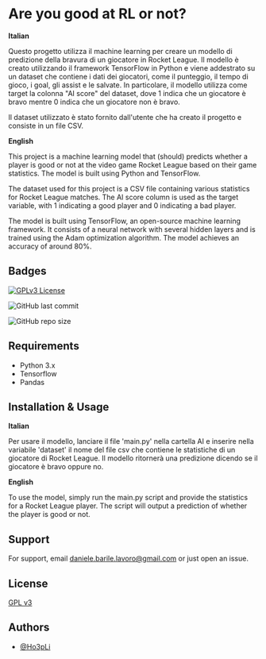 
# Are you good at RL or not?

**Italian**

Questo progetto utilizza il machine learning per creare un modello di predizione della bravura di un giocatore in Rocket League. Il modello è creato utilizzando il framework TensorFlow in Python e viene addestrato su un dataset che contiene i dati dei giocatori, come il punteggio, il tempo di gioco, i goal, gli assist e le salvate. In particolare, il modello utilizza come target la colonna "AI score" del dataset, dove 1 indica che un giocatore è bravo mentre 0 indica che un giocatore non è bravo.

Il dataset utilizzato è stato fornito dall'utente che ha creato il progetto e consiste in un file CSV.

**English**

This project is a machine learning model that (should) predicts whether a player is good or not at the video game Rocket League based on their game statistics. The model is built using Python and TensorFlow.

The dataset used for this project is a CSV file containing various statistics for Rocket League matches. The AI score column is used as the target variable, with 1 indicating a good player and 0 indicating a bad player.

The model is built using TensorFlow, an open-source machine learning framework. It consists of a neural network with several hidden layers and is trained using the Adam optimization algorithm. The model achieves an accuracy of around 80%.




## Badges


[![GPLv3 License](https://img.shields.io/badge/License-GPL%20v3-yellow.svg)](https://opensource.org/licenses/)

![GitHub last commit](https://img.shields.io/github/last-commit/Ho3pLi/RocketLeagueAI)

![GitHub repo size](https://img.shields.io/github/repo-size/Ho3pLi/RocketLeagueAI)
## Requirements

- Python 3.x
- Tensorflow
- Pandas


## Installation & Usage

**Italian**

Per usare il modello, lanciare il file 'main.py' nella cartella AI e inserire nella variabile 'dataset' il nome del file csv che contiene le statistiche di un giocatore di Rocket League. Il modello ritornerà una predizione dicendo se il giocatore è bravo oppure no.

**English**

To use the model, simply run the main.py script and provide the statistics for a Rocket League player. The script will output a prediction of whether the player is good or not.


## Support

For support, email daniele.barile.lavoro@gmail.com or just open an issue.


## License

[GPL v3](https://choosealicense.com/licenses/gpl-3.0/)

## Authors

- [@Ho3pLi](https://www.github.com/Ho3pLi)

